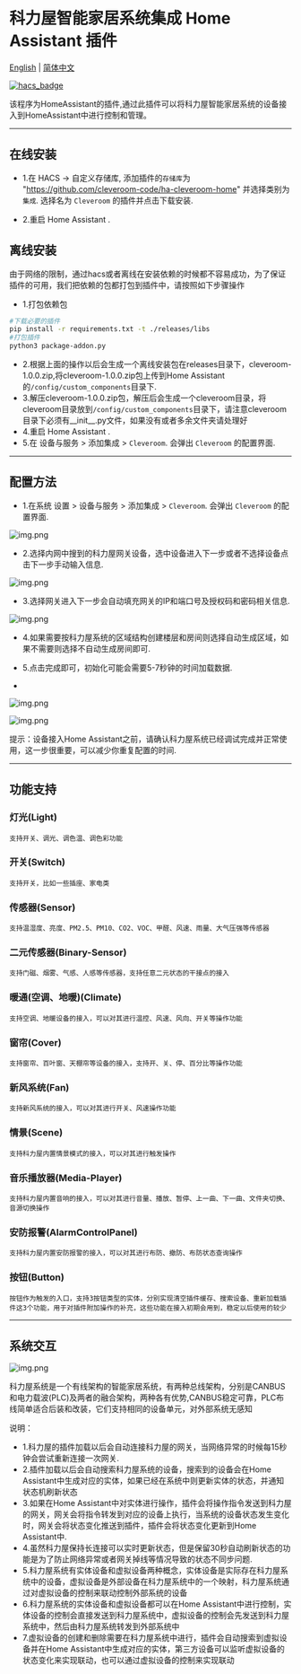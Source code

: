 # 科力屋智能家居系统集成 Home Assistant 插件
[English](./README.md) | [简体中文](./README_zh-CN.md)

[![hacs_badge](https://img.shields.io/badge/HACS-Custom-41BDF5.svg)](https://github.com/hacs/integration)

该程序为HomeAssistant的插件,通过此插件可以将科力屋智能家居系统的设备接入到HomeAssistant中进行控制和管理。

---

## 在线安装

- 1.在 HACS -> 自定义存储库, 添加插件的`存储库`为 "https://github.com/cleveroom-code/ha-cleveroom-home" 并选择类别为`集成`. 选择名为 `Cleveroom` 的插件并点击下载安装.

- 2.重启 Home Assistant .
## 离线安装

由于网络的限制，通过hacs或者离线在安装依赖的时候都不容易成功，为了保证插件的可用，我们把依赖的包都打包到插件中，请按照如下步骤操作

- 1.打包依赖包

```bash
#下载必要的插件
pip install -r requirements.txt -t ./releases/libs
#打包插件
python3 package-addon.py
```

- 2.根据上面的操作以后会生成一个离线安装包在releases目录下，cleveroom-1.0.0.zip,将cleveroom-1.0.0.zip包上传到Home Assistant的`/config/custom_components`目录下.
- 3.解压cleveroom-1.0.0.zip包，解压后会生成一个cleveroom目录，将cleveroom目录放到`/config/custom_components`目录下，请注意cleveroom目录下必须有__init__.py文件，如果没有或者多余文件夹请处理好
- 4.重启 Home Assistant .
- 5.在 设备与服务 > 添加集成 > `Cleveroom`. 会弹出 `Cleveroom` 的配置界面.

---
## 配置方法

- 1.在系统 设置 > 设备与服务 > 添加集成 > `Cleveroom`. 会弹出 `Cleveroom` 的配置界面.

![img.png](assets/img.png)

- 2.选择内网中搜到的科力屋网关设备，选中设备进入下一步或者不选择设备点击下一步手动输入信息.

![img.png](assets/img1.png)

- 3.选择网关进入下一步会自动填充网关的IP和端口号及授权码和密码相关信息.

![img.png](assets/img2.png)

- 4.如果需要按科力屋系统的区域结构创建楼层和房间则选择自动生成区域，如果不需要则选择不自动生成房间即可.

- 5.点击完成即可，初始化可能会需要5-7秒钟的时间加载数据.
- 
![img.png](assets/img3.png)

![img.png](assets/img4.png)

提示：设备接入Home Assistant之前，请确认科力屋系统已经调试完成并正常使用，这一步很重要，可以减少你重复配置的时间.

---
## 功能支持

### 灯光(Light)
   
    支持开关、调光、调色温、调色彩功能

### 开关(Switch)
    
    支持开关，比如一些插座、家电类

### 传感器(Sensor)

    支持温湿度、亮度、PM2.5、PM10、CO2、VOC、甲醛、风速、雨量、大气压强等传感器

### 二元传感器(Binary-Sensor)

    支持门磁、烟雾、气感、人感等传感器，支持任意二元状态的干接点的接入

### 暖通(空调、地暖)(Climate)

    支持空调、地暖设备的接入，可以对其进行温控、风速、风向、开关等操作功能

### 窗帘(Cover)

    支持窗帘、百叶窗、天棚帘等设备的接入，支持开、关、停、百分比等操作功能

### 新风系统(Fan)

    支持新风系统的接入，可以对其进行开关、风速操作功能

### 情景(Scene)
    
    支持科力屋内置情景模式的接入，可以对其进行触发操作

### 音乐播放器(Media-Player)

    支持科力屋内置音响的接入，可以对其进行音量、播放、暂停、上一曲、下一曲、文件夹切换、音源切换操作

### 安防报警(AlarmControlPanel)

    支持科力屋内置安防报警的接入，可以对其进行布防、撤防、布防状态查询操作

### 按钮(Button)

    按钮作为触发的入口，支持3按钮类型的实体，分别实现清空插件缓存、搜索设备、重新加载插件这3个功能，用于对插件附加操作的补充，这些功能在接入初期会用到，稳定以后使用的较少

---

## 系统交互

![img.png](assets/system_diagram_zh.png)

科力屋系统是一个有线架构的智能家居系统，有两种总线架构，分别是CANBUS和电力载波(PLC)及两者的融合架构，两种各有优势,CANBUS稳定可靠，PLC布线简单适合后装和改装，它们支持相同的设备单元，对外部系统无感知

说明：
- 1.科力屋的插件加载以后会自动连接科力屋的网关，当网络异常的时候每15秒钟会尝试重新连接一次网关.
- 2.插件加载以后会自动搜索科力屋系统的设备，搜索到的设备会在Home Assistant中生成对应的实体，如果已经在系统中则更新实体的状态，并通知状态机刷新状态
- 3.如果在Home Assistant中对实体进行操作，插件会将操作指令发送到科力屋的网关，网关会将指令转发到对应的设备上执行，当系统的设备状态发生变化时，网关会将状态变化推送到插件，插件会将状态变化更新到Home Assistant中.
- 4.虽然科力屋保持长连接可以实时更新状态，但是保留30秒自动刷新状态的功能是为了防止网络异常或者网关掉线等情况导致的状态不同步问题.
- 5.科力屋系统有实体设备和虚拟设备两种概念，实体设备是实际存在科力屋系统中的设备，虚拟设备是外部设备在科力屋系统中的一个映射，科力屋系统通过对虚拟设备的控制来联动控制外部系统的设备
- 6.科力屋系统的实体设备和虚拟设备都可以在Home Assistant中进行控制，实体设备的控制会直接发送到科力屋系统中，虚拟设备的控制会先发送到科力屋系统中，然后由科力屋系统转发到外部系统中
- 7.虚拟设备的创建和删除需要在科力屋系统中进行，插件会自动搜索到虚拟设备并在Home Assistant中生成对应的实体，第三方设备可以监听虚拟设备的状态变化来实现联动，也可以通过虚拟设备的控制来实现联动